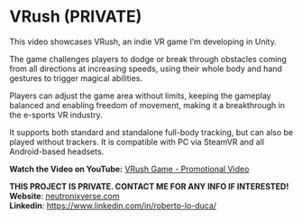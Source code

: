 # VRush (PRIVATE)
This video showcases VRush, an indie VR game I’m developing in Unity.

The game challenges players to dodge or break through obstacles coming from all directions at increasing speeds, using their whole body and hand gestures to trigger magical abilities.

Players can adjust the game area without limits, keeping the gameplay balanced and enabling freedom of movement, making it a breakthrough in the e-sports VR industry.

It supports both standard and standalone full-body tracking, but can also be played without trackers. It is compatible with PC via SteamVR and all Android-based headsets.

**Watch the Video on YouTube:** [VRush Game - Promotional Video](https://youtu.be/Nmwha2BYevU)

**THIS PROJECT IS PRIVATE. CONTACT ME FOR ANY INFO IF INTERESTED!**  
**Website**: [neutronixverse.com](https://neutronixverse.com/)  
**Linkedin**: https://www.linkedin.com/in/roberto-lo-duca/  
